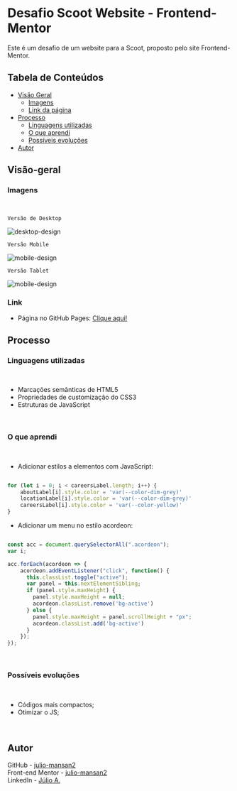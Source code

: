 # Desafio Scoot Website - Frontend-Mentor

Este é um desafio de um website para a Scoot, proposto pelo site Frontend-Mentor.

## Tabela de Conteúdos

- [Visão Geral](#visão-geral)
    - [Imagens](#imagens)
    - [Link da página](#link)
- [Processo](#processo)
    - [Linguagens utilizadas](#linguagens-utilizadas)
    - [O que aprendi](#o-que-aprendi)
    - [Possíveis evoluções](#possíveis-evoluções)
- [Autor](#autor)

## Visão-geral

### Imagens

<br>

````
Versão de Desktop
````

   <img src="./src/design/desktop-design.gif" alt="desktop-design">

<br>

````
Versão Mobile

````

 <img src="./src/design/mobile-design.gif" alt="mobile-design">

<br>

````
Versão Tablet

````

 <img src="./src/design/tablet-design.gif" alt="mobile-design">

### Link

- Página no GitHub Pages: <a href="https://julio-mansan2.github.io/scoot-website/">Clique aqui!</a>

## Processo

### Linguagens utilizadas

<br>

- Marcações semânticas de HTML5
- Propriedades de customização do CSS3
- Estruturas de JavaScript

<br>

### O que aprendi

<br>

- Adicionar estilos a elementos com JavaScript:

````javascript

for (let i = 0; i < careersLabel.length; i++) {
    aboutLabel[i].style.color = 'var(--color-dim-grey)'
    locationLabel[i].style.color = 'var(--color-dim-grey)'
    careersLabel[i].style.color = 'var(--color-yellow)'
}

````

- Adicionar um menu no estilo acordeon:

````javascript

const acc = document.querySelectorAll(".acordeon");
var i;

acc.forEach(acordeon => {
    acordeon.addEventListener("click", function() {
      this.classList.toggle("active");
      var panel = this.nextElementSibling;
      if (panel.style.maxHeight) {
        panel.style.maxHeight = null;
        acordeon.classList.remove('bg-active')
      } else {
        panel.style.maxHeight = panel.scrollHeight + "px";
        acordeon.classList.add('bg-active')
      } 
    });
}); 

````
<br>

### Possíveis evoluções

<br>

- Códigos mais compactos;
- Otimizar o JS;

<br>

## Autor

GitHub - <a href="https://github.com/julio-mansan2">julio-mansan2</a> <br>
Front-end Mentor - <a href="https://www.frontendmentor.io/profile/julio-mansan2">julio-mansan2</a> <br>
LinkedIn - <a href="https://www.linkedin.com/in/j%C3%BAlio-a-mansan-3415a7249/">Júlio A.</a> <br>

